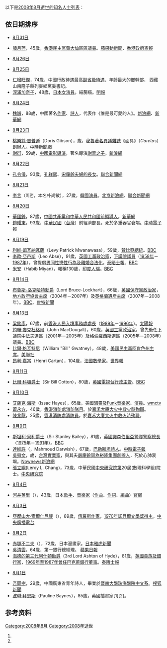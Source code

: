 以下是[2008年8月逝世的知名人士列表](../Page/2008年8月.md "wikilink")：

## 依日期排序

  - [8月31日](../Page/8月31日.md "wikilink")

<!-- end list -->

  - [譚月萍](https://zh.wikipedia.org/wiki/譚月萍 "wikilink")，45歲，[香港](../Page/香港.md "wikilink")[民主黨](../Page/民主黨_\(香港\).md "wikilink")[黃大仙區區議員](../Page/黃大仙區.md "wikilink")。[蘋果動新聞](https://web.archive.org/web/20081216233250/http://www.appleactionews.com/site/art_main.cfm)、[香港政府憲報](http://www.gld.gov.hk/cgi-bin/gld/egazette/gazettefiles.cgi?lang=c&extra=&year=2008&month=09&day=12&vol=12&no=37&gn=6322&header=1&part=0&df=1&nt=gn&acurrentpage=12&agree=1&newfile=1&gaz_type=mg)

<!-- end list -->

  - [8月26日](../Page/8月26日.md "wikilink")

<!-- end list -->

  - [8月25日](../Page/8月25日.md "wikilink")

<!-- end list -->

  - [仁增旺傑](https://zh.wikipedia.org/wiki/仁增旺傑 "wikilink")，74歲，中國行政待遇最高[副省級待遇](https://zh.wikipedia.org/wiki/副省級待遇 "wikilink")、年齡最大的鄉幹部，
    西藏山南隆子縣列麥鄉黨委書記。
  - [深浦加奈子](https://zh.wikipedia.org/wiki/深浦加奈子 "wikilink")，48歲，[日本女](../Page/日本.md "wikilink")[演員](https://zh.wikipedia.org/wiki/演員 "wikilink")。結腸癌。[明報](https://web.archive.org/web/20080910165612/http://hk.news.yahoo.com/article/080827/4/7x85.html)

<!-- end list -->

  - [8月24日](../Page/8月24日.md "wikilink")

<!-- end list -->

  - [魏巍](https://zh.wikipedia.org/wiki/魏巍 "wikilink")，88歲，中國著名[作家](https://zh.wikipedia.org/wiki/作家 "wikilink")、[詩人](https://zh.wikipedia.org/wiki/詩人 "wikilink")，代表作《誰是最可愛的人》。[新浪網](http://news.sina.com.cn/c/2008-08-26/011716171131.shtml)、[新華網](http://news.xinhuanet.com/newscenter/2008-08/26/content_9712982.htm)

<!-- end list -->

  - [8月23日](../Page/8月23日.md "wikilink")

<!-- end list -->

  - [桃樂絲·吉普遜](https://zh.wikipedia.org/wiki/桃樂絲·吉普遜 "wikilink")（Doris
    Gibson），歲，[秘魯著名異議雜誌](https://zh.wikipedia.org/wiki/秘魯 "wikilink")《面具》（*Caretas*）創辦人。[中時新聞網](https://web.archive.org/web/20080913221637/http://news.chinatimes.com/2007Cti/2007Cti-News/2007Cti-News-Content/0,4521,110504+112008090500335,00.html)
  - [謝衍](https://zh.wikipedia.org/wiki/謝衍 "wikilink")，59歲，[中國電影導演](https://zh.wikipedia.org/wiki/中國電影 "wikilink")，著名導演[謝晉之子](https://zh.wikipedia.org/wiki/謝晉 "wikilink")。[新浪網](http://ent.sina.com.cn/m/c/2008-08-28/04412147857.shtml)

<!-- end list -->

  - [8月22日](../Page/8月22日.md "wikilink")

<!-- end list -->

  - [孔令儀](../Page/孔令儀.md "wikilink")，93歲，[孔祥熙](../Page/孔祥熙.md "wikilink")、[宋靄齡夫婦的長女](../Page/宋靄齡.md "wikilink")。[聯合新聞網](http://udn.com/NEWS/MAINLAND/MAI1/4489648.shtml)

<!-- end list -->

  - [8月21日](../Page/8月21日.md "wikilink")

<!-- end list -->

  - [李言](../Page/李言.md "wikilink")（이언，本名朴尚敏），27歲，[韓國演員](https://zh.wikipedia.org/wiki/韓國 "wikilink")。[北京新浪網](http://news.sina.com/sinacn/504-104-103-107/2008-08-20/2200584115.html)、[聯合新聞網](http://udn.com/NEWS/ENTERTAINMENT/ENT5/4483938.shtml)

<!-- end list -->

  - [8月20日](../Page/8月20日.md "wikilink")

<!-- end list -->

  - [華國鋒](https://zh.wikipedia.org/wiki/華國鋒 "wikilink")，87歲，[中國共產黨和](https://zh.wikipedia.org/wiki/中國共產黨 "wikilink")[中華人民共和國前領導人](https://zh.wikipedia.org/wiki/中華人民共和國 "wikilink")。[新華網](http://news.xinhuanet.com/newscenter/2008-08/20/content_9545861.htm)
  - [趙耀東](../Page/趙耀東.md "wikilink")，93歲，[中華民國](../Page/中華民國.md "wikilink")（[台灣](https://zh.wikipedia.org/wiki/台灣 "wikilink")）前經濟部長，死於多重器官衰竭。[中時電子報](https://web.archive.org/web/20080826143920/http://news.chinatimes.com/2007Cti/2007Cti-Focus/2007Cti-Focus-Content/0%2C4518%2C9708200251%200%200%20131143%200%2C00.html)

<!-- end list -->

  - [8月19日](../Page/8月19日.md "wikilink")

<!-- end list -->

  - [利維·姆瓦納瓦薩](https://zh.wikipedia.org/wiki/利維·姆瓦納瓦薩 "wikilink")（Levy
    Patrick
    Mwanawasa），59歲，[贊比亞總統](https://zh.wikipedia.org/wiki/贊比亞總統 "wikilink")。[BBC](http://news.bbc.co.uk/1/hi/world/africa/7570285.stm)
  - [李歐·亞邑斯](https://zh.wikipedia.org/wiki/李歐·亞邑斯 "wikilink")（Leo
    Abse），91歲，[英國工黨](https://zh.wikipedia.org/wiki/英國工黨 "wikilink")[政治家](../Page/政治家.md "wikilink")，[下議院議員](https://zh.wikipedia.org/wiki/英國下議院 "wikilink")（[1958年](../Page/1958年.md "wikilink")－[1987年](../Page/1987年.md "wikilink")），曾提倡[男同性戀](../Page/男同性戀.md "wikilink")[性行為及](https://zh.wikipedia.org/wiki/性行為 "wikilink")[離婚合法化](https://zh.wikipedia.org/wiki/離婚 "wikilink")。[泰晤士報](http://www.timesonline.co.uk/tol/news/politics/article4572772.ece)、[BBC](http://news.bbc.co.uk/2/hi/uk_news/wales/7572163.stm)
  - [米安](https://zh.wikipedia.org/wiki/米安 "wikilink")（Habib
    Miyan），報稱130歲，[印度人瑞](../Page/印度.md "wikilink")。[BBC](http://news.bbc.co.uk/2/hi/south_asia/7569656.stm)

<!-- end list -->

  - [8月14日](../Page/8月14日.md "wikilink")

<!-- end list -->

  - [布魯斯-洛克哈特勳爵](https://zh.wikipedia.org/wiki/桑迪·布魯斯-洛克哈特，布魯斯-洛克哈特男爵 "wikilink")（Lord
    Bruce-Lockhart），66歲，[英國](https://zh.wikipedia.org/wiki/英國 "wikilink")[保守黨](https://zh.wikipedia.org/wiki/英國保守黨 "wikilink")[政治家](../Page/政治家.md "wikilink")，[地方政府協會主席](https://zh.wikipedia.org/wiki/地方政府協會 "wikilink")（2004年－2007年）及[英格蘭遺產主席](https://zh.wikipedia.org/wiki/英格蘭遺產 "wikilink")（2007年－2008年）。[BBC](http://news.bbc.co.uk/2/hi/uk_news/politics/7560986.stm)、[肯特新聞](https://web.archive.org/web/20080908123543/http://www.kentnews.co.uk/kent-news/Former-KCC-leader-Sandy-Bruce__Lockhart-dies-newsinkent15368.aspx)

<!-- end list -->

  - [8月13日](../Page/8月13日.md "wikilink")

<!-- end list -->

  - [梁銘彥](../Page/梁銘彥.md "wikilink")，67歲，前[香港](../Page/香港.md "wikilink")[人民入境事務處處長](https://zh.wikipedia.org/wiki/人民入境事務處 "wikilink")（[1989年](../Page/1989年.md "wikilink")－[1996年](../Page/1996年.md "wikilink")）。[太陽報](http://the-sun.on.cc/channels/news/20080816/20080816024524_0000.html)
  - [約翰·麥克杜格爾](https://zh.wikipedia.org/wiki/約翰·麥克杜格爾 "wikilink")（John
    MacDougall），60歲，[英國工黨](https://zh.wikipedia.org/wiki/英國工黨 "wikilink")[政治家](../Page/政治家.md "wikilink")，曾先後任[下議院](https://zh.wikipedia.org/wiki/英國下議院 "wikilink")[中法夫選區](../Page/法夫.md "wikilink")（2001年－2005年）及[格倫羅西斯選區](../Page/格倫羅西斯.md "wikilink")（2005年－2008年）議員。[BBC](http://news.bbc.co.uk/2/hi/uk_news/scotland/7557933.stm)
  - [比爾·格瓦特尼](https://zh.wikipedia.org/wiki/比爾·格瓦特尼 "wikilink")（William
    "Bill"
    Gwatney），48歲，[美國](https://zh.wikipedia.org/wiki/美國 "wikilink")[民主黨](https://zh.wikipedia.org/wiki/民主黨_\(美國\) "wikilink")[阿肯色州主席](../Page/阿肯色州.md "wikilink")。[美聯社](https://web.archive.org/web/20080818204429/http://ap.google.com/article/ALeqM5gPVnNUxQEMPdG0NhPC9qLgSsGxogD92HNSGG1)
  - [昂利·嘉當](https://zh.wikipedia.org/wiki/昂利·嘉當 "wikilink")（Henri
    Cartan），104歲，[法國](https://zh.wikipedia.org/wiki/法國 "wikilink")[數學家](https://zh.wikipedia.org/wiki/數學家 "wikilink")。[世界報](http://www.lemonde.fr/carnet/article/2008/08/19/henri-cartan-mathematicien_1085441_3382.html)

<!-- end list -->

  - [8月11日](https://zh.wikipedia.org/wiki/8月11日 "wikilink")

<!-- end list -->

  - [比爾·科頓爵士](https://zh.wikipedia.org/wiki/比爾·科頓 "wikilink")（Sir Bill
    Cotton），80歲，[英國](https://zh.wikipedia.org/wiki/英國 "wikilink")[電視台行政主管](https://zh.wikipedia.org/wiki/電視台 "wikilink")。[BBC](http://news.bbc.co.uk/2/hi/uk_news/7555107.stm)

<!-- end list -->

  - [8月10日](../Page/8月10日.md "wikilink")

<!-- end list -->

  - [艾薩克·海斯](https://zh.wikipedia.org/wiki/艾薩克·海斯 "wikilink")（Issac
    Hayes），65歲，美國[騷靈及](../Page/靈魂樂.md "wikilink")[Funk](https://zh.wikipedia.org/wiki/Funk "wikilink")[音樂家](https://zh.wikipedia.org/wiki/音樂家 "wikilink")、[演員](https://zh.wikipedia.org/wiki/演員 "wikilink")。[wmctv](https://web.archive.org/web/20090115003719/http://www.wmctv.com/Global/story.asp?S=8817903)
  - [蕭永方](https://zh.wikipedia.org/wiki/蕭永方 "wikilink")，46歲，[香港消防處消防隊目](../Page/香港消防處.md "wikilink")。於[嘉禾大廈大火中救火時殉職](../Page/嘉禾大廈大火.md "wikilink")。
  - [陳兆龍](https://zh.wikipedia.org/wiki/陳兆龍 "wikilink")，25歲，[香港消防處消防員](../Page/香港消防處.md "wikilink")。於[嘉禾大廈大火中救火時殉職](../Page/嘉禾大廈大火.md "wikilink")。

<!-- end list -->

  - [8月9日](../Page/8月9日.md "wikilink")

<!-- end list -->

  - [斯坦利·貝利爵士](https://zh.wikipedia.org/wiki/斯坦利·貝利 "wikilink")（Sir
    Stanley
    Bailey），81歲，[英國](https://zh.wikipedia.org/wiki/英國 "wikilink")[諾森伯里亞警隊](https://zh.wikipedia.org/wiki/諾森伯里亞警隊 "wikilink")[警察總長](https://zh.wikipedia.org/wiki/警察總長 "wikilink")（[1975年](../Page/1975年.md "wikilink")－[1991年](../Page/1991年.md "wikilink")）。[BBC](http://news.bbc.co.uk/2/hi/uk_news/england/7553571.stm)
  - [達維許](https://zh.wikipedia.org/wiki/達維許 "wikilink")（，Mahmoud
    Darwish），67歲，[巴勒斯坦詩人](https://zh.wikipedia.org/wiki/巴勒斯坦 "wikilink")。[中時電子報](http://news.chinatimes.com/Chinatimes/newscontent/newscontent-artnews/0,3457,112008081100007+110513+20080811+news,00.html)
  - [吳舜文](../Page/吳舜文.md "wikilink")，歲，[台灣](https://zh.wikipedia.org/wiki/台灣 "wikilink")[實業家](https://zh.wikipedia.org/wiki/實業家 "wikilink")，與其夫[嚴慶齡同為裕隆集團創辦人](../Page/嚴慶齡.md "wikilink")，死於心肺衰竭。[Nownews](http://www.nownews.com/2008/08/09/320-2317764.htm)[新浪網](https://archive.is/20130104175626/http://financenews.sina.com/cna/000-000-107-102/403/2008-08-09/0709332167.shtml)
  - [張立綱](https://zh.wikipedia.org/wiki/張立綱 "wikilink")(Leroy L.
    Chang)，73歲，中華民國[中央研究院第](https://zh.wikipedia.org/wiki/中央研究院 "wikilink")20屆(數理科學組)院士。[中央研究院](https://academicians.sinica.edu.tw/index.php?func=1-D)

<!-- end list -->

  - [8月4日](../Page/8月4日.md "wikilink")

<!-- end list -->

  - [河井英里](../Page/河井英里.md "wikilink")（），43歲，日本[歌手](../Page/歌手.md "wikilink")、[音樂家](https://zh.wikipedia.org/wiki/音樂家 "wikilink")（[作曲](https://zh.wikipedia.org/wiki/作曲 "wikilink")、[作詞](https://zh.wikipedia.org/wiki/作詞 "wikilink")、[編曲](https://zh.wikipedia.org/wiki/編曲 "wikilink")）[官網](https://web.archive.org/web/20080915225406/http://goocompany.co.jp/eri_kawai/)

<!-- end list -->

  - [8月3日](../Page/8月3日.md "wikilink")

<!-- end list -->

  - [亞歷山大·索爾仁尼琴](https://zh.wikipedia.org/wiki/亞歷山大·索爾仁尼琴 "wikilink")（），89歲，[俄羅斯作家](https://zh.wikipedia.org/wiki/俄羅斯 "wikilink")，[1970年](../Page/1970年.md "wikilink")[諾貝爾文學獎得主](https://zh.wikipedia.org/wiki/諾貝爾文學獎 "wikilink")。[中央廣播電台](http://www.rti.org.tw/News/NewsContentHome.aspx?NewsID=120448&t=1)

<!-- end list -->

  - [8月2日](../Page/8月2日.md "wikilink")

<!-- end list -->

  - [赤塚不二夫](../Page/赤塚不二夫.md "wikilink")（），72歲，日本漫畫家。[日本雅虎新聞](https://web.archive.org/web/20080805142135/http://headlines.yahoo.co.jp/hl?a=20080802-00000949-san-ent)
  - [吳清雲](https://zh.wikipedia.org/wiki/吳清雲 "wikilink")，64歲，第一銀行總經理。
    [蘋果日報](https://web.archive.org/web/20081205031357/http://1-apple.com.tw/index.cfm?Fuseaction=Article)
  - [海德的第三代阿什頓勳爵](https://zh.wikipedia.org/wiki/托馬斯·約翰·阿什頓，海德的第三代阿什頓男爵 "wikilink")（3rd
    Lord Ashton of
    Hyde），81歲，[英國](https://zh.wikipedia.org/wiki/英國 "wikilink")[貴族及](../Page/貴族.md "wikilink")[銀行家](https://zh.wikipedia.org/wiki/銀行家 "wikilink")，[1969年至](../Page/1969年.md "wikilink")[1987年曾任](../Page/1987年.md "wikilink")[巴克萊銀行董事](https://zh.wikipedia.org/wiki/巴克萊銀行 "wikilink")。[泰晤士報](http://www.legacy.com/timesonline-uk/Obituaries.asp?Page=Lifestory&PersonId=114888735)

<!-- end list -->

  - [8月1日](../Page/8月1日.md "wikilink")

<!-- end list -->

  - [吾同樹](https://zh.wikipedia.org/wiki/吾同樹 "wikilink")，29歲，中國廣東省青年詩人，畢業於[暨南大學珠海學院中文系](https://zh.wikipedia.org/wiki/暨南大學 "wikilink")。[搜狐新聞](http://news.sohu.com/20080804/n258583959.shtml)
  - [波琳·拜恩斯](https://zh.wikipedia.org/wiki/波琳·拜恩斯 "wikilink")（Pauline
    Baynes），85歲，英國插畫家\[1\]\[2\]。

## 参考资料

[Category:2008年8月](https://zh.wikipedia.org/wiki/Category:2008年8月 "wikilink")
[Category:2008年逝世](https://zh.wikipedia.org/wiki/Category:2008年逝世 "wikilink")

1.
2.